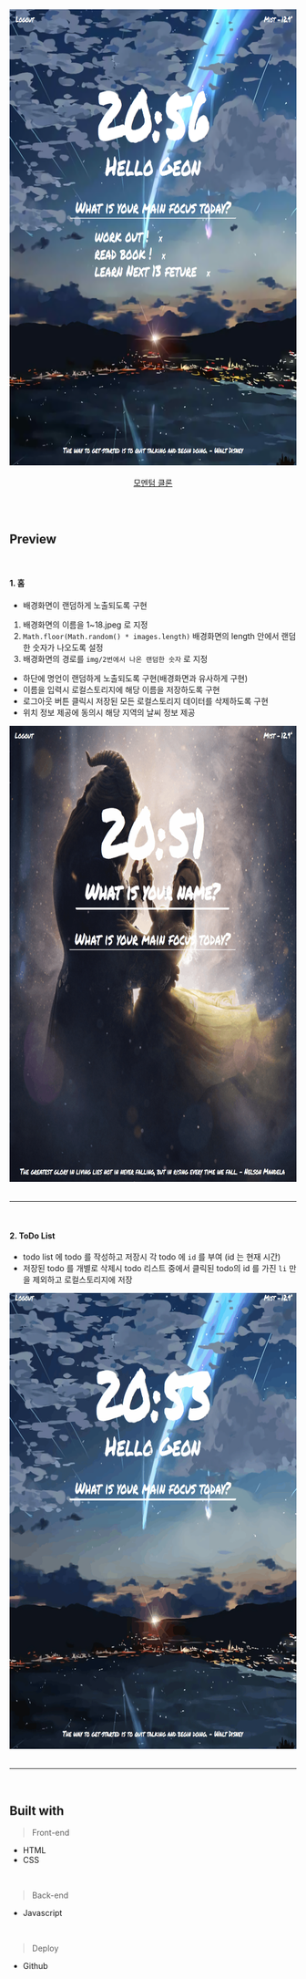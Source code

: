 <div align="center">
  <a href="https://new-videoplayer-nodejs.herokuapp.com">
    <img height="800" src="./preview/3.png" />
    <br /><br />
    <a display="block" href="https://geon1999.github.io/momentom_js">모멘텀 클론</a>
  </a>
</div>

</br></br>

## Preview 

<br />

 #### 1. 홈
 - 배경화면이 랜덤하게 노출되도록 구현
  1. 배경화면의 이름을 1~18.jpeg 로 지정
  2. `Math.floor(Math.random() * images.length)` 배경화면의 length 안에서 랜덤한 숫자가 나오도록 설정
  3. 배경화면의 경로를 `img/2번에서 나온 랜덤한 숫자` 로 지정
 - 하단에 명언이 랜덤하게 노출되도록 구현(배경화면과 유사하게 구현)
 - 이름을 입력시 로컬스토리지에 해당 이름을 저장하도록 구현
 - 로그아웃 버튼 클릭시 저장된 모든 로컬스토리지 데이터를 삭제하도록 구현
 - 위치 정보 제공에 동의시 해당 지역의 날씨 정보 제공
 <div align="center">
  <img height="800" src="./preview/1.gif" />
 </div>

<br />

<hr />

<br />

 #### 2. ToDo List
- todo list 에 todo 를 작성하고 저장시 각 todo 에 `id` 를 부여 (id 는 현재 시간)
- 저장된 todo 를 개별로 삭제시 todo 리스트 중에서 클릭된 todo의 id 를 가진 `li` 만을 제외하고 로컬스토리지에 저장
 <div align="center">
  <img height="800" src="./preview/2.gif" />
 </div>
 
 <br />
<hr />
 <br />
 


## Built with

> Front-end
- HTML
- CSS
<br />

> Back-end
- Javascript
<br />

> Deploy
- Github
   
